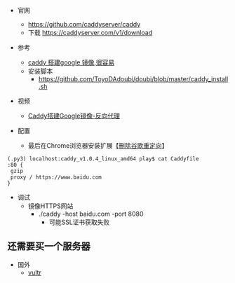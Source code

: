 - 官网
    - https://github.com/caddyserver/caddy
    - 下载 https://caddyserver.com/v1/download

- 参考
    - [caddy 搭建google 镜像,很容易](https://www.banwagongzw.com/33.html)
    - 安装脚本
        - https://github.com/ToyoDAdoubi/doubi/blob/master/caddy_install.sh

- 视频
    - [Caddy搭建Google镜像-反向代理](https://www.bilibili.com/video/av79726017/)

- 配置
    - 最后在Chrome浏览器安装扩展【[删除谷歌重定向](https://github.com/kodango/Remove-Google-Redirection)】
```shell script
(.py3) localhost:caddy_v1.0.4_linux_amd64 play$ cat Caddyfile
:80 {
 gzip
 proxy / https://www.baidu.com
}
```    

- 调试
    - 镜像HTTPS网站
        - ./caddy -host baidu.com -port 8080
            - 可能SSL证书获取失败
        
## 还需要买一个服务器   
- 国外
    - [vultr](https://www.vultr.com/?ref=8349543) 